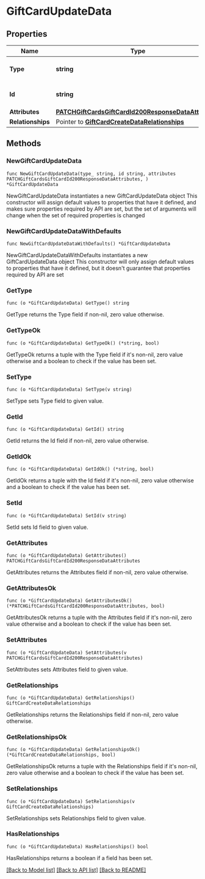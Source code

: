 # GiftCardUpdateData

## Properties

Name | Type | Description | Notes
------------ | ------------- | ------------- | -------------
**Type** | **string** | The resource&#39;s type | 
**Id** | **string** | The resource&#39;s id | 
**Attributes** | [**PATCHGiftCardsGiftCardId200ResponseDataAttributes**](PATCHGiftCardsGiftCardId200ResponseDataAttributes.md) |  | 
**Relationships** | Pointer to [**GiftCardCreateDataRelationships**](GiftCardCreateDataRelationships.md) |  | [optional] 

## Methods

### NewGiftCardUpdateData

`func NewGiftCardUpdateData(type_ string, id string, attributes PATCHGiftCardsGiftCardId200ResponseDataAttributes, ) *GiftCardUpdateData`

NewGiftCardUpdateData instantiates a new GiftCardUpdateData object
This constructor will assign default values to properties that have it defined,
and makes sure properties required by API are set, but the set of arguments
will change when the set of required properties is changed

### NewGiftCardUpdateDataWithDefaults

`func NewGiftCardUpdateDataWithDefaults() *GiftCardUpdateData`

NewGiftCardUpdateDataWithDefaults instantiates a new GiftCardUpdateData object
This constructor will only assign default values to properties that have it defined,
but it doesn't guarantee that properties required by API are set

### GetType

`func (o *GiftCardUpdateData) GetType() string`

GetType returns the Type field if non-nil, zero value otherwise.

### GetTypeOk

`func (o *GiftCardUpdateData) GetTypeOk() (*string, bool)`

GetTypeOk returns a tuple with the Type field if it's non-nil, zero value otherwise
and a boolean to check if the value has been set.

### SetType

`func (o *GiftCardUpdateData) SetType(v string)`

SetType sets Type field to given value.


### GetId

`func (o *GiftCardUpdateData) GetId() string`

GetId returns the Id field if non-nil, zero value otherwise.

### GetIdOk

`func (o *GiftCardUpdateData) GetIdOk() (*string, bool)`

GetIdOk returns a tuple with the Id field if it's non-nil, zero value otherwise
and a boolean to check if the value has been set.

### SetId

`func (o *GiftCardUpdateData) SetId(v string)`

SetId sets Id field to given value.


### GetAttributes

`func (o *GiftCardUpdateData) GetAttributes() PATCHGiftCardsGiftCardId200ResponseDataAttributes`

GetAttributes returns the Attributes field if non-nil, zero value otherwise.

### GetAttributesOk

`func (o *GiftCardUpdateData) GetAttributesOk() (*PATCHGiftCardsGiftCardId200ResponseDataAttributes, bool)`

GetAttributesOk returns a tuple with the Attributes field if it's non-nil, zero value otherwise
and a boolean to check if the value has been set.

### SetAttributes

`func (o *GiftCardUpdateData) SetAttributes(v PATCHGiftCardsGiftCardId200ResponseDataAttributes)`

SetAttributes sets Attributes field to given value.


### GetRelationships

`func (o *GiftCardUpdateData) GetRelationships() GiftCardCreateDataRelationships`

GetRelationships returns the Relationships field if non-nil, zero value otherwise.

### GetRelationshipsOk

`func (o *GiftCardUpdateData) GetRelationshipsOk() (*GiftCardCreateDataRelationships, bool)`

GetRelationshipsOk returns a tuple with the Relationships field if it's non-nil, zero value otherwise
and a boolean to check if the value has been set.

### SetRelationships

`func (o *GiftCardUpdateData) SetRelationships(v GiftCardCreateDataRelationships)`

SetRelationships sets Relationships field to given value.

### HasRelationships

`func (o *GiftCardUpdateData) HasRelationships() bool`

HasRelationships returns a boolean if a field has been set.


[[Back to Model list]](../README.md#documentation-for-models) [[Back to API list]](../README.md#documentation-for-api-endpoints) [[Back to README]](../README.md)


